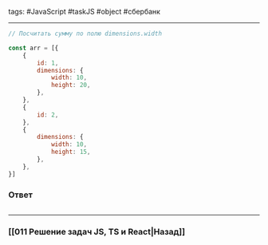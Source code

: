 tags: #JavaScript #taskJS #object #сбербанк 
____

```js
// Посчитать сумму по полю dimensions.width

const arr = [{
	{
		id: 1,
		dimensions: {
			width: 10,
			height: 20,
		},
	},
	{
		id: 2,
	},
	{
		dimensions: {
			width: 10,
			height: 15,
		},
	},
}]
```

### Ответ

```js

```

___
### [[011 Решение задач JS, TS и React|Назад]]